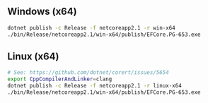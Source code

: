 ## Windows (x64)

```bash
dotnet publish -c Release -f netcoreapp2.1 -r win-x64
./bin/Release/netcoreapp2.1/win-x64/publish/EFCore.PG-653.exe
```

## Linux (x64)

```bash
# See: https://github.com/dotnet/corert/issues/5654
export CppCompilerAndLinker=clang
dotnet publish -c Release -f netcoreapp2.1 -r linux-x64
./bin/Release/netcoreapp2.1/win-x64/publish/EFCore.PG-653.exe
```

